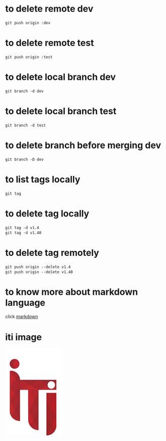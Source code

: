 # to delete remote dev
```
git push origin :dev
```
# to delete remote test
```
git push origin :test
```
# to delete local branch dev
```
git branch -d dev
```
# to delete local branch test
```
git branch -d test
```

# to delete branch before merging dev
```
git branch -D dev
```
# to list tags locally
```
git tag
```
# to delete tag locally
```
git tag -d v1.4
git tag -d v1.40
```
# to delete tag remotely
```
git push origin --delete v1.4
git push origin --delete v1.40
```
# to know more about markdown language
click [markdown](https://commonmark.org/help/tutorial/)
# iti image
![](https://github.com/yasminekamal/branches/blob/main/images/index.png)


